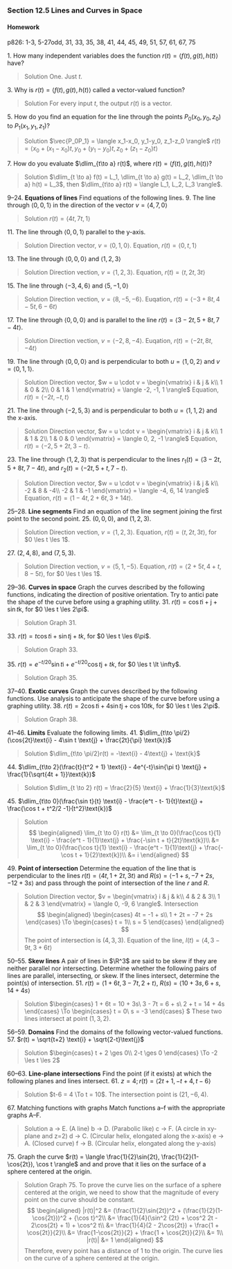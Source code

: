 ### Section 12.5 Lines and Curves in Space

#### Homework
p826: 1-3, 5-27odd, 31, 33, 35, 38, 41, 44, 45, 49, 51, 57, 61, 67, 75

1\. How many independent variables does the function $r(t) = \langle f(t), g(t), h(t) \rangle$ have?
>Solution
One. Just $t$.

3\. Why is $r(t) = \langle f(t), g(t), h(t) \rangle$ called a vector-valued function?
>Solution
For every input $t$, the output $r(t)$ is a vector.

5\. How do you find an equation for the line through the points $P_0(x_0, y_0, z_0)$ to  $P_1(x_1, y_1, z_1)$?
>Solution
$\vec{P_0P_1} = \langle x_1-x_0, y_1-y_0, z_1-z_0 \rangle$
$r(t) = \langle x_0 + (x_1-x_0)t, y_0 + (y_1-y_0)t, z_0 + (z_1-z_0)t \rangle$

7\. How do you evaluate $\dlim_{t\to a} r(t)$, where $r(t) = \langle f(t), g(t), h(t) \rangle$?
>Solution
$\dlim_{t \to a} f(t) = L_1, \dlim_{t \to a} g(t) = L_2, \dlim_{t \to a} h(t) = L_3$, then $\dlim_{t\to a} r(t) = \langle L_1, L_2, L_3 \rangle$.

9–24\. **Equations of lines** Find equations of the following lines.
9\. The line through $\langle 0, 0, 1 \rangle$ in the direction of the vector $v=\langle 4, 7, 0 \rangle$
>Solution
$r(t) = \langle 4t, 7t, 1 \rangle$

11\. The line through $\langle 0, 0, 1 \rangle$ parallel to the y-axis.
>Solution
Direction vector,  $v =\langle 0, 1, 0 \rangle$. Equation, $r(t) = \langle 0, t, 1 \rangle$

13\. The line through $\langle 0, 0, 0 \rangle$ and $\langle 1, 2, 3 \rangle$
>Solution
Direction vection, $v =\langle 1, 2, 3 \rangle$. Equation, $r(t) = \langle t, 2t, 3t \rangle$

15\. The line through $\langle -3, 4, 6 \rangle$ and $\langle 5, -1, 0 \rangle$
>Solution
Direction vection, $v =\langle 8, -5, -6 \rangle$. Euqation, $r(t) = \langle -3+8t, 4-5t, 6-6t \rangle$

17\. The line through $\langle 0, 0, 0 \rangle$ and is parallel to the line $r(t) = \langle 3-2t, 5+8t, 7-4t \rangle$.
>Solution
Direction vection, $v =\langle -2, 8, -4 \rangle$. Euqation, $r(t) = \langle -2t, 8t, -4t \rangle$

19\. The line through $\langle 0, 0, 0 \rangle$ and is perpendicular to both $u=\langle 1, 0, 2 \rangle$ and $v = \langle 0, 1, 1 \rangle$.
>Solution
Direction vector, $w = u \cdot v = \begin{vmatrix}
  i & j & k\\
  1 & 0 & 2\\
  0 & 1 & 1
 \end{vmatrix} = \langle -2, -1, 1 \rangle$
Equation, $r(t) = \langle -2t, -t, t \rangle$

21\. The line through $\langle -2, 5, 3 \rangle$ and is perpendicular to both $u=\langle 1, 1, 2 \rangle$ and the x-axis.
>Solution
Direction vector, $w = u \cdot v = \begin{vmatrix}
  i & j & k\\
  1 & 1 & 2\\
  1 & 0 & 0
 \end{vmatrix} = \langle 0, 2, -1 \rangle$
Equation, $r(t) = \langle -2, 5+2t, 3-t \rangle$.

23\. The line through $\langle 1, 2, 3 \rangle$ that is perpendicular to the lines $r_1(t) = \langle 3-2t, 5+8t, 7-4t \rangle$, and $r_2(t) = \langle -2t, 5+t, 7-t \rangle$.
>Solution
Direction vector, $w = u \cdot v = \begin{vmatrix}
  i & j & k\\
  -2 & 8 & -4\\
  -2 & 1 & -1
 \end{vmatrix} = \langle -4, 6, 14 \rangle$
Equation, $r(t) = \langle 1-4t, 2+6t, 3+14t \rangle$.

25–28\. **Line segments** Find an equation of the line segment joining the first point to the second point.
25\. $(0, 0, 0)$, and $(1, 2, 3)$.
>Solution
Direction vection, $v = \langle 1, 2, 3 \rangle$. Equation, $r(t) = \langle t, 2t, 3t \rangle$, for $0 \les t \les 1$.

27\. $(2, 4, 8)$, and $(7, 5, 3)$.
>Solution
Direction vection, $v = \langle 5, 1, -5 \rangle$. Equation, $r(t) = \langle 2 + 5t, 4 + t, 8-5t \rangle$, for $0 \les t \les 1$.

29–36\. **Curves in space** Graph the curves described by the following functions, indicating the direction of positive orientation. Try to antici pate the shape of the curve before using a graphing utility.
31\. $r(t) = \cos t \text{i} + \text{j} + \sin t \text{k}$, for $0 \les t \les 2\pi$.
>Solution
Graph 31.

33\. $r(t) = t\cos t \text{i} + \sin t \text{j} + tk$, for $0 \les t \les 6\pi$.
>Solution
Graph 33.

35\. $r(t) = e^{-t/20}\sin t \text{i} + e^{-t/20}\cos t \text{j} + tk$, for $0 \les t \lt \infty$.
>Solution
Graph 35.

37–40\. **Exotic curves** Graph the curves described by the following functions. Use analysis to anticipate the shape of the curve before using a graphing utility.
38\. $r(t) = 2\cos t \text{i} + 4\sin t \text{j} + \cos{10t} \text{k}$, for $0 \les t \les 2\pi$.
>Solution
Graph 38.

41–46\. **Limits** Evaluate the following limits.
41\. $\dlim_{t\to \pi/2}(\cos{2t}\text{i} - 4\sin t \text{j} + \frac{2t}{\pi} \text{k})$
>Solution
$\dlim_{t\to \pi/2}r(t) = -\text{i} - 4\text{j} + \text{k}$

44\. $\dlim_{t\to 2}(\frac{t}{t^2 + 1} \text{i} - 4e^{-t}\sin{\pi t} \text{j} + \frac{1}{\sqrt{4t + 1}}\text{k})$
>Solution
$\dlim_{t \to 2} r(t) = \frac{2}{5} \text{i} + \frac{1}{3}\text{k}$

45\. $\dlim_{t\to 0}(\frac{\sin t}{t} \text{i} - \frac{e^t - t- 1}{t}\text{j} + \frac{\cos t + t^2/2 -1}{t^2}\text{k})$
>Solution
$$
\begin{aligned}
\lim_{t \to 0} r(t) &= \lim_{t \to 0}(\frac{\cos t}{1} \text{i} - \frac{e^t - 1}{1}\text{j} + \frac{-\sin t + t}{2t}\text{k})\\
&= \lim_{t \to 0}(\frac{\cos t}{1} \text{i} - \frac{e^t - 1}{1}\text{j} + \frac{-\cos t + 1}{2}\text{k})\\
&= i
\end{aligned}
$$

49\. **Point of intersection** Determine the equation of the line that is perpendicular to the lines $r(t) = \langle 4t, 1 + 2t, 3t \rangle$ and $R(s) = \langle -1 + s, -7+2s, -12 + 3s \rangle$ and pass through the point of intersection of the line $r$ and $R$.
>Solution
Direction vector, $v = \begin{vmatrix}
 i & j & k\\
 4 & 2 & 3\\
 1 & 2 & 3
 \end{vmatrix} = \langle 0, -9, 6 \rangle$.
 Intersection
 $$
 \begin{aligned}
 \begin{cases}
4t = -1 + s\\
1 + 2t = -7 + 2s
 \end{cases} \To  \begin{cases}
t = 1\\
s = 5
\end{cases}
\end{aligned}
$$
The point of intersection is $(4, 3, 3)$.
Equation of the line, $l(t) = \langle 4, 3-9t, 3 + 6t \rangle$

50–55\. **Skew lines** A pair of lines in $\R^3$ are said to be skew if they are neither parallel nor intersecting. Determine whether the following pairs of lines are parallel, intersecting, or skew. If the lines intersect, determine the point(s) of intersection.
51\. $r(t) = \langle 1 + 6t, 3-7t, 2 + t \rangle$, $R(s) = \langle 10 + 3s, 6+s, 14 + 4s \rangle$
>Solution
$\begin{cases}
1 + 6t = 10 + 3s\\
3 - 7t = 6 + s\\
2 + t = 14 + 4s
\end{cases} \To \begin{cases}
t = 0\\
s = -3
\end{cases}
$
These two lines intersect at point $(1, 3, 2)$.

56–59\. **Domains** Find the domains of the following vector-valued functions.
57\. $r(t) = \sqrt{t+2} \text{i} + \sqrt{2-t}\text{j}$
>Solution
$\begin{cases}
t + 2 \ges 0\\
2-t \ges 0
\end{cases} \To -2 \les t \les 2$

60–63\. **Line-plane intersections** Find the point (if it exists) at which
the following planes and lines intersect.
61\. $z=4; r(t) = \langle 2t+1, -t+4, t-6 \rangle$
>Solution
$t-6 = 4 \To t = 10$. The intersection point is $(21, -6, 4)$.

67\. Matching functions with graphs Match functions a–f with the appropriate graphs A–F.
>Solution
a -> E. (A line)
b -> D. (Parabolic like)
c -> F. (A circle in xy-plane and z=2)
d -> C. (Circular helix, elongated along the x-axis)
e -> A. (Closed curve)
f -> B. (Circular helix, elongated along the y-axis)

75\. Graph the curve $r(t) = \langle \frac{1}{2}\sin{2t}, \frac{1}{2}(1-\cos{2t}), \cos t \rangle$ and and prove that it lies on the surface of a sphere centered at the origin.
>Solution
Graph 75. To prove the curve lies on the surface of a sphere centered at the origin, we need to show that the magnitude of every point on the curve should be constant.
$$
\begin{aligned}
|r(t)|^2 &= (\frac{1}{2}\sin{2t})^2 + (\frac{1}{2}(1-\cos{2t}))^2 + {\cos t}^2\\
&= \frac{1}{4}(\sin^2 {2t} + \cos^2 2t - 2\cos{2t} + 1) + \cos^2 t\\
&= \frac{1}{4}(2 - 2\cos{2t}) + \frac{1 + \cos{2t}}{2}\\
&= \frac{1-\cos{2t}}{2} + \frac{1 + \cos{2t}}{2}\\
&= 1\\
|r(t)| &= 1
\end{aligned}
$$
Therefore, every point has a distance of 1 to the origin. The curve lies on the curve of a sphere centered at the origin.
